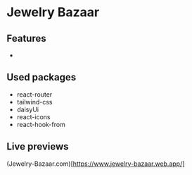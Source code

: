 # Jewelry Bazaar

## Features
- 

## Used packages
- react-router
- tailwind-css
- daisyUi
- react-icons
- react-hook-from

## Live previews
(Jewelry-Bazaar.com)[https://www.jewelry-bazaar.web.app/]